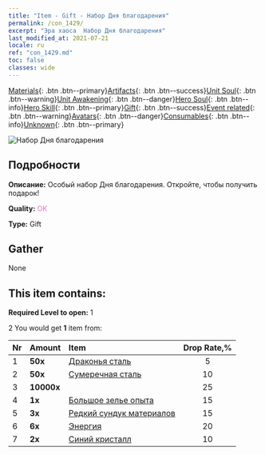```yaml
---
title: "Item - Gift - Набор Дня благодарения"
permalink: /con_1429/
excerpt: "Эра хаоса  Набор Дня благодарения"
last_modified_at: 2021-07-21
locale: ru
ref: "con_1429.md"
toc: false
classes: wide
---
```

 [Materials](/ItemsRU/){: .btn .btn--primary}[Artifacts](/ItemsRU/Artifacts/){: .btn .btn--success}[Unit Soul](/ItemsRU/UnitSoul/){: .btn .btn--warning}[Unit Awakening](/ItemsRU/UnitAwakening/){: .btn .btn--danger}[Hero Soul](/ItemsRU/HeroSoul/){: .btn .btn--info}[Hero Skill](/ItemsRU/HeroSkill/){: .btn .btn--primary}[Gift](/ItemsRU/Gift/){: .btn .btn--success}[Event related](/ItemsRU/Events/){: .btn .btn--warning}[Avatars](/ItemsRU/Avatars/){: .btn .btn--danger}[Consumables](/ItemsRU/Consumables/){: .btn .btn--info}[Unknown](/ItemsRU/Unknown/){: .btn .btn--primary}

 ![Набор Дня благодарения](/images/t/i_907043.png)

## Подробности
 **Описание:** Особый набор Дня благодарения. Откройте, чтобы получить подарок!

 **Quality:** <span style="color: #DA70D6">OK</span>

 **Type:** Gift

## Gather

  None

## This item contains:

 **Required Level to open:** 1

 2 You would get **1** item  from:

  | Nr | Amount |     Item    | Drop Rate,% |
  |:---|:-------|:------------|:---------:|
  | 1 |  **50x** | [Драконья сталь](/ItemsRU/con_880/) | 5 | 
  | 2 |  **50x** | [Сумеречная сталь](/ItemsRU/con_881/) | 10 | 
  | 3 |  **10000x** | <i class="fas fa-coins"/> | 25 | 
  | 4 |  **1x** | [Большое зелье опыта](/ItemsRU/con_702/) | 15 | 
  | 5 |  **3x** | [Редкий сундук материалов](/ItemsRU/con_757/) | 15 | 
  | 6 |  **6x** | [Энергия](/ItemsRU/con_900/) | 20 | 
  | 7 |  **2x** | [Синий кристалл](/ItemsRU/con_716/) | 10 | 
